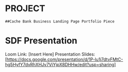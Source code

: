 # PROJECT

```
##Cache Bank Business Landing Page Portfolio Piece

```

# SDF Presentation 

Loom Link: [Insert Here] 
Presentation Slides: [https://docs.google.com/presentation/d/1P-lu1j7dtvFMtC-hg5HyfY7dvRhXHJv7ViYjpX8DHHw/edit?usp=sharing]
